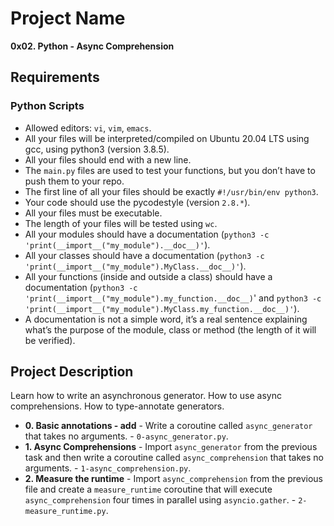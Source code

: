# Project Name
**0x02. Python - Async Comprehension**


##  Requirements

### Python Scripts
*   Allowed editors: `vi`, `vim`, `emacs`.
*   All your files will be interpreted/compiled on Ubuntu 20.04 LTS using gcc, using python3 (version 3.8.5).
*   All your files should end with a new line.
*   The `main.py` files are used to test your functions, but you don’t have to push them to your repo.
*   The first line of all your files should be exactly `#!/usr/bin/env python3`.
*   Your code should use the pycodestyle (version `2.8.*`).
*   All your files must be executable.
*   The length of your files will be tested using `wc`.
*   All your modules should have a documentation (`python3 -c 'print(__import__("my_module").__doc__)'`).
*   All your classes should have a documentation (`python3 -c 'print(__import__("my_module").MyClass.__doc__)'`).
*   All your functions (inside and outside a class) should have a documentation (`python3 -c 'print(__import__("my_module").my_function.__doc__)`' and `python3 -c 'print(__import__("my_module").MyClass.my_function.__doc__)'`).
*   A documentation is not a simple word, it’s a real sentence explaining what’s the purpose of the module, class or method (the length of it will be verified).


## Project Description
Learn how to write an asynchronous generator.
How to use async comprehensions.
How to type-annotate generators.


* **0. Basic annotations - add** - Write a coroutine called `async_generator` that takes no arguments. - `0-async_generator.py`.
* **1. Async Comprehensions** - Import `async_generator` from the previous task and then write a coroutine called `async_comprehension` that takes no arguments. - `1-async_comprehension.py`.
* **2. Measure the runtime** - Import `async_comprehension` from the previous file and create a `measure_runtime` coroutine that will execute `async_comprehension` four times in parallel using `asyncio.gather`. - `2-measure_runtime.py`.